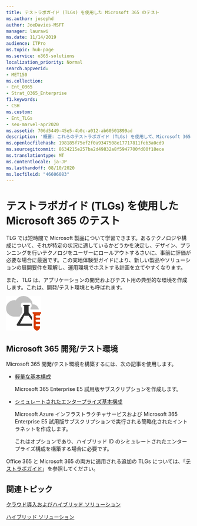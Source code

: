 ```yaml
---
title: テストラボガイド (TLGs) を使用した Microsoft 365 のテスト
ms.author: josephd
author: JoeDavies-MSFT
manager: laurawi
ms.date: 11/14/2019
audience: ITPro
ms.topic: hub-page
ms.service: o365-solutions
localization_priority: Normal
search.appverid:
- MET150
ms.collection:
- Ent_O365
- Strat_O365_Enterprise
f1.keywords:
- CSH
ms.custom:
- Ent_TLGs
- seo-marvel-apr2020
ms.assetid: 706d5449-45e5-4b0c-a012-ab60501899ad
description: '概要: これらのテストラボガイド (TLGs) を使用して、Microsoft 365 のデモ、概念実証、または開発/テスト環境を設定します。'
ms.openlocfilehash: 198185f75ef2f0a9347508e17717811feb3a0cd9
ms.sourcegitcommit: 8634215e257ba2d49832a8f5947700fd00f18ece
ms.translationtype: MT
ms.contentlocale: ja-JP
ms.lasthandoff: 08/10/2020
ms.locfileid: "46606083"
---
```

# <a name="test-microsoft-365-with-test-lab-guides-tlgs"></a>テストラボガイド (TLGs) を使用した Microsoft 365 のテスト

TLG では短時間で Microsoft 製品について学習できます。あるテクノロジや構成について、それが特定の状況に適しているかどうかを決定し、デザイン、プランニングを行いテクノロジをユーザーにロールアウトするさいに、事前に評価が必要な場合に最適です。この実地体験型ガイドにより、新しい製品やソリューションの展開要件を理解し、運用環境でホストする計画を立てやすくなります。
  
また、TLG は、アプリケーションの開発およびテスト用の典型的な環境を作成します。これは、開発/テスト環境とも呼ばれます。
  
![Microsoft Cloud のテスト ラボ ガイド](media/24ad0d1b-3274-40fb-972a-b8188b7268d1.png)
  
## <a name="microsoft-365-devtest-environment"></a>Microsoft 365 開発/テスト環境

Microsoft 365 開発/テスト環境を構築するには、次の記事を使用します。
  
- [軽量な基本構成](https://docs.microsoft.com/microsoft-365/enterprise/lightweight-base-configuration-microsoft-365-enterprise)
    
    Microsoft 365 Enterprise E5 試用版サブスクリプションを作成します。

- [シミュレートされたエンタープライズ基本構成](https://docs.microsoft.com/microsoft-365/enterprise/simulated-ent-base-configuration-microsoft-365-enterprise)
    
    Microsoft Azure インフラストラクチャサービスおよび Microsoft 365 Enterprise E5 試用版サブスクリプションで実行される簡略化されたイントラネットを作成します。 

    これはオプションであり、ハイブリッド ID のシミュレートされたエンタープライズ構成を構築する場合に必要です。
    
Office 365 と Microsoft 365 の両方に適用される追加の TLGs については、「[テストラボガイド](https://docs.microsoft.com/microsoft-365/enterprise/m365-enterprise-test-lab-guides)」を参照してください。  
    
## <a name="related-topics"></a>関連トピック

[クラウド導入およびハイブリッド ソリューション](cloud-adoption-and-hybrid-solutions.yml)
  
[ハイブリッド ソリューション](hybrid-solutions.md)
